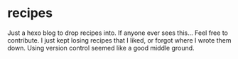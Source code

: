 # recipes

Just a hexo blog to drop recipes into. If anyone ever sees this... Feel free to
contribute. I just kept losing recipes that I liked, or forgot where I wrote them
down. Using version control seemed like a good middle ground.